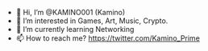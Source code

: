 - 👋 Hi, I’m @KAMINO001 (Kamino)
- 👀 I’m interested in Games, Art, Music, Crypto.
- 🌱 I’m currently learning Networking
- 📫 How to reach me? https://twitter.com/Kamino_Prime

<!---
KAMINO001/KAMINO001 is a ✨ special ✨ repository because its `README.md` (this file) appears on your GitHub profile.
You can click the Preview link to take a look at your changes.
--->
